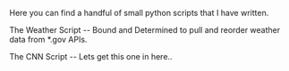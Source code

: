 Here you can find a handful of small python scripts that I have written. 

The Weather Script  -- Bound and Determined to pull and reorder weather data from *.gov APIs. 

The CNN Script  -- Lets get this one in here..
